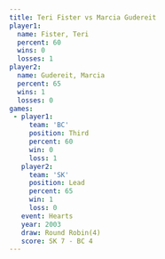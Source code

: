 ```yaml
---
title: Teri Fister vs Marcia Gudereit
player1:                
  name: Fister, Teri    
  percent: 60           
  wins: 0               
  losses: 1             
player2:                
  name: Gudereit, Marcia
  percent: 65           
  wins: 1               
  losses: 0             
games:
 - player1:         
     team: 'BC'     
     position: Third
     percent: 60    
     win: 0         
     loss: 1        
   player2:        
     team: 'SK'    
     position: Lead
     percent: 65   
     win: 1        
     loss: 0       
   event: Hearts       
   year: 2003          
   draw: Round Robin(4)
   score: SK 7 - BC 4  
---
```

